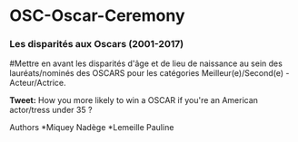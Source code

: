# OSC-Oscar-Ceremony
### Les disparités aux Oscars (2001-2017)

#Mettre en avant les disparités d'âge et de lieu de naissance au sein des lauréats/nominés des OSCARS pour les catégories Meilleur(e)/Second(e)  - Acteur/Actrice.

**Tweet:** How you more likely to win a OSCAR if you're an American actor/tress under 35 ? 

Authors 
*Miquey Nadège 
*Lemeille Pauline
